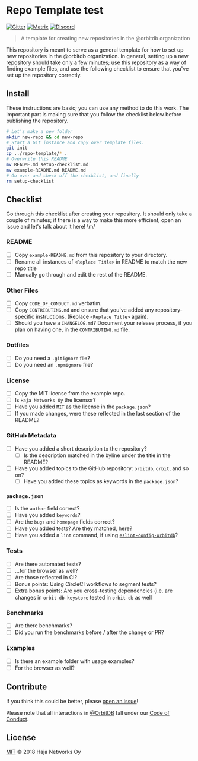 # Repo Template test

[![Gitter](https://img.shields.io/gitter/room/nwjs/nw.js.svg)](https://gitter.im/orbitdb/Lobby) [![Matrix](https://img.shields.io/badge/matrix-%23orbitdb%3Apermaweb.io-blue.svg)](https://riot.permaweb.io/#/room/#orbitdb:permaweb.io) [![Discord](https://img.shields.io/discord/475789330380488707?color=blueviolet&label=discord)](https://discord.gg/cscuf5T)

> A template for creating new repositories in the @orbitdb organization

This repository is meant to serve as a general template for how to set up new repositories in the @orbitdb organization. In general, setting up a new repository should take only a few minutes; use this repository as a way of finding example files, and use the following checklist to ensure that you've set up the repository correctly.

## Install

These instructions are basic; you can use any method to do this work. The important part is making sure that you follow the checklist below before publishing the repository.

```sh
# Let's make a new folder
mkdir new-repo && cd new-repo
# Start a Git instance and copy over template files.
git init
cp ../repo-template/* .
# Overwrite this README
mv README.md setup-checklist.md
mv example-README.md README.md
# Go over and check off the checklist, and finally
rm setup-checklist
```

## Checklist

Go through this checklist after creating your repository. It should only take a couple of minutes; if there is a way to make this more efficient, open an issue and let's talk about it here! \m/

### README
- [ ] Copy `example-README.md` from this repository to your directory.
- [ ] Rename all instances of `<Replace Title>` in README to match the new repo title
- [ ] Manually go through and edit the rest of the README.

### Other Files
- [ ] Copy `CODE_OF_CONDUCT.md` verbatim.
- [ ] Copy `CONTRIBUTING.md` and ensure that you've added any repository-specific instructions. (Replace `<Replace Title>` again).
- [ ] Should you have a `CHANGELOG.md`? Document your release process, if you plan on having one, in the `CONTRIBUTING.md` file.

### Dotfiles
- [ ] Do you need a `.gitignore` file?
- [ ] Do you need an `.npmignore` file?

### License
- [ ] Copy the MIT license from the example repo.
- [ ] Is `Haja Networks Oy` the licensor?
- [ ] Have you added `MIT` as the license in the `package.json`?
- [ ] If you made changes, were these reflected in the last section of the README?

### GitHub Metadata
- [ ] Have you added a short description to the repository?
  - [ ] Is the description matched in the byline under the title in the README?
- [ ] Have you added topics to the GitHub repository: `orbitdb`, `orbit`, and so on?
  - [ ] Have you added these topics as keywords in the `package.json`?

### `package.json`

- [ ] Is the `author` field correct?
- [ ] Have you added `keywords`?
- [ ] Are the `bugs` and `homepage` fields correct?
- [ ] Have you added tests? Are they matched, here?
- [ ] Have you added a `lint` command, if using [`eslint-config-orbitdb`](https://github.com/orbitdb/eslint-config-orbitdb)?

### Tests

- [ ] Are there automated tests?
- [ ] ...for the browser as well?
- [ ] Are those reflected in CI?
- [ ] Bonus points: Using CircleCI workflows to segment tests?
- [ ] Extra bonus points: Are you cross-testing dependencies (i.e. are changes in `orbit-db-keystore` tested in `orbit-db` as well

### Benchmarks
- [ ] Are there benchmarks?
- [ ] Did you run the benchmarks before / after the change or PR?

### Examples
- [ ] Is there an example folder with usage examples?
- [ ] For the browser as well?

## Contribute

If you think this could be better, please [open an issue](https://github.com/orbitdb/repo-template/issues/new)!

Please note that all interactions in [@OrbitDB](https://github.com/orbitdb) fall under our [Code of Conduct](CODE_OF_CONDUCT.md).

## License

[MIT](LICENSE) © 2018 Haja Networks Oy
